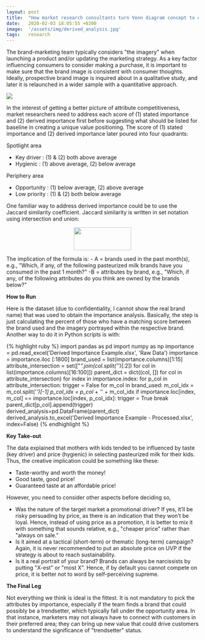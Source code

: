 ```yaml
---
layout: post
title:  "How market research consultants turn Venn diagram concept to derived importance analysis"
date:   2020-02-03 18:05:55 +0300
image:  '/assets/img/derived_analysis.jpg'
tags:   research
---
```


The brand-marketing team typically considers "the imagery" when launching a product and/or updating the marketing strategy. As a key factor influencing consumers to consider making a purchase, it is important to make sure that the brand image is consistent with consumer thoughts. Ideally, prospective brand image is inquired about in a qualitative study, and later it is relaunched in a wider sample with a quantitative approach.
<p><img src="https://kiranaananda.github.io/portfolio/assets/img/importance_analysis.jpg" style="vertical-align:middle;margin:0px 0px" /></p>
In the interest of getting a better picture of attribute competitiveness, market researchers need to address each score of (1) stated importance and (2) derived importance first before suggesting what should be listed for baseline in creating a unique value positioning. The score of (1) stated importance and (2) derived importance later poured into four quadrants:

Spotlight area
- Key driver	: (1) & (2) both above average
- Hygienic	: (1) above average, (2) below average

Periphery area
- Opportunity	: (1) below average, (2) above average
- Low priority	: (1) & (2) both below average

One familiar way to address derived importance could be to use the Jaccard similarity coefficient. Jaccard similarity is written in set notation using intersection and union:
<p style="text-align: center;"><img src="https://i2.wp.com/www.displayr.com/wp-content/uploads/2018/09/Jaccard-formula.png?zoom=1.5&amp;resize=137%2C55&amp;ssl=1" alt="" width="150" height="60" style="vertical-align:middle;margin:0px 0px"/></p>
The implication of the formula is:
- A = brands used in the past month(s), e.g., "Which, if any, of the following pasteurized milk brands have you consumed in the past 1 month?"
-B = attributes by brand, e.g., "Which, if any, of the following attributes do you think are owned by the brands below?" 

**How to Run**

<a href="https://docs.google.com/spreadsheets/d/1qKEw-h1_iaIZQ-4PTzTFkp3-qVxk0uGD/edit?usp=share_link&amp;ouid=106328679956588939832&amp;rtpof=true&amp;sd=true"></a> Here is the dataset (due to confidentiality, I cannot show the real brand name) that was used to obtain the importance analysis. Basically, the step is just calculating the percent of those who have a matching score between the brand used and the imagery portrayed within the respective brand.
Another way to do it in Python scripts is with:

{% highlight ruby %}
import pandas as pd
import numpy as np
importance = pd.read_excel('Derived Importance Example.xlsx', 'Raw Data')
importance = importance.iloc [:1800]
brand_used = list(importance.columns)[1:15]
attribute_intersection = set(["_".join(col.split('_')[:2]) for col in list(importance.columns)[16:100]])
parent_dict = dict((col, []) for col in attribute_intersection)
for index in importance.index:
    for p_col in attribute_intersection:
        trigger = False
        for m_col in brand_used:
            m_col_idx = m_col.split('_')[-1]
            p_col_idx = p_col + '_' + m_col_idx
            if importance.loc[index, m_col] == importance.loc[index, p_col_idx]:
                trigger = True
                break
        parent_dict[p_col].append(trigger)
derived_analysis=pd.DataFrame(parent_dict)
derived_analysis.to_excel('Derived Importance Example - Processed.xlsx', index=False)
{% endhighlight %}

**Key Take-out**

The data explained that mothers with kids tended to be influenced by taste (key driver) and price (hygienic) in selecting pasteurized milk for their kids. Thus, the creative implication could be something like these:
- Taste-worthy and worth the money!
- Good taste, good price!
- Guaranteed taste at an affordable price!

However, you need to consider other aspects before deciding so,
- Was the nature of the target market a promotional driver? If yes, it’ll be risky persuading by price, as there is an indication that they won’t be loyal. Hence, instead of using price as a promotion, it is better to mix it with something that sounds relative, e.g., "cheaper price" rather than "always on sale."
- Is it aimed at a tactical (short-term) or thematic (long-term) campaign? Again, it is never recommended to put an absolute price on UVP if the strategy is about to reach sustainability.
- Is it a real portrait of your brand? Brands can always be narcissists by putting "X-est" or "most X". Hence, if by default you cannot compete on price, it is better not to word by self-perceiving supreme.

**The Final Leg**

Not everything we think is ideal is the fittest. It is not mandatory to pick the attributes by importance, especially if the team finds a brand that could possibly be a trendsetter, which typically fall under the opportunity area. In that instance, marketers may not always have to connect with customers in their preferred area; they can bring up new value that could drive customers to understand the significance of "trendsetter" status.

